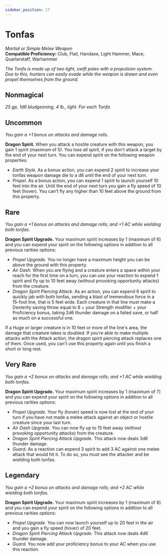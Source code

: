 ```yaml
---
sidebar_position: 17
---
```


# Tonfas

*Martial or Simple Melee Weapon*  
**Compatible Proficiency:** Club, Flail, Handaxe, Light Hammer, Mace, Quarterstaff, Warhammer

*The Tonfa is made up of two light, swift poles with a propulsion system. Due to this, hunters can easily evade while the weapon is drawn and even propel themselves from the ground.*

## Nonmagical

*25 gp, 1d6 bludgeoning, 4 lb., light. For each Tonfa.*

## Uncommon

*You gain a +1 bonus on attacks and damage rolls.*

**Dragon Spirit.** When you attack a hostile creature with this weapon, you gain 1 spirit (maximum of 5). You lose all spirit, if you don't attack a target by the end of your next turn. You can expend spirit on the following weapon properties:

- *Earth Style.* As a bonus action, you can expend 2 spirit to increase your tonfas weapon damage die to a d8 until the end of your next turn.
- *Propel.* As a bonus action, you can expend 1 spirit to launch yourself 10 feet into the air. Until the end of your next turn you gain a fly speed of 10 feet (hover). You can't fly any higher than 10 feet above the ground from this property.

## Rare

*You gain a +1 bonus on attacks and damage rolls; and +1 AC while wielding both tonfas.*

**Dragon Spirit Upgrade.** Your maximum spirit increases by 1 (maximum of 6) and you can expend your spirit on the following options in addition to all previous rarities options:

- *Propel Upgrade.* You no longer have a maximum height you can be above the ground with this property.
- *Air Dash.* When you are flying and a creature enters a space within your reach for the first time on a turn, you can use your reaction to expend 1 spirit and fly up to 10 feet away (without provoking opportunity attacks) from the creature.
- *Dragon Spirit Piercing Attack.* As an action, you can expend 6 spirit to quickly jab with both tonfas, sending a blast of tremendous force in a 15-foot line, that is 5 feet wide. Each creature in that line must make a Dexterity saving throw equal to 8 + your Strength modifier + your Proficiency bonus, taking 2d6 thunder damage on a failed save, or half as much on a successful one.

If a Huge or larger creature is in 10 feet or more of the line's area, the damage that creature takes is doubled. If you’re able to make multiple attacks with the Attack action, the dragon spirit piercing attack replaces one of them. Once used, you can't use this property again until you finish a short or long rest.

## Very Rare

*You gain a +2 bonus on attacks and damage rolls; and +1 AC while wielding both tonfas.*

**Dragon Spirit Upgrade.** Your maximum spirit increases by 1 (maximum of 7) and you can expend your spirit on the following options in addition to all previous rarities options:

- *Propel Upgrade.* Your fly (hover) speed is now lost at the end of your turn if you have not made a melee attack against an object or hostile creature since your last turn.
- *Air Dash Upgrade.* You can now fly up to 15 feet away (without provoking opportunity attacks) from the creature.
- *Dragon Spirit Piercing Attack Upgrade.* This attack now deals 3d6 thunder damage.
- *Guard.* As a reaction can expend 3 spirit to add 3 AC against one melee attack that would hit it. To do so, you must see the attacker and be wielding both tonfas.

## Legendary

*You gain a +2 bonus on attacks and damage rolls; and +2 AC while wielding both tonfas.*

**Dragon Spirit Upgrade.** Your maximum spirit increases by 1 (maximum of 8) and you can expend your spirit on the following options in addition to all previous rarities options:

- *Propel Upgrade.* You can now launch yourself up to 20 feet in the air and you gain a fly speed (hover) of 20 feet.
- *Dragon Spirit Piercing Attack Upgrade.* This attack now deals 4d6 thunder damage.
- *Guard.* You now add your proficiency bonus to your AC when you use this reaction.
